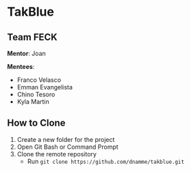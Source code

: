 # TakBlue
## Team FECK

**Mentor**: Joan

**Mentees**:
- Franco Velasco
- Emman Evangelista
- Chino Tesoro
- Kyla Martin

## How to Clone
1. Create a new folder for the project
2. Open Git Bash or Command Prompt
3. Clone the remote repository
    - Run `git clone https://github.com/dnamme/takblue.git`